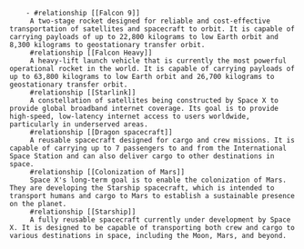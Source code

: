         - #relationship [[Falcon 9]]
         A two-stage rocket designed for reliable and cost-effective transportation of satellites and spacecraft to orbit. It is capable of carrying payloads of up to 22,800 kilograms to low Earth orbit and 8,300 kilograms to geostationary transfer orbit.
         #relationship [[Falcon Heavy]]
         A heavy-lift launch vehicle that is currently the most powerful operational rocket in the world. It is capable of carrying payloads of up to 63,800 kilograms to low Earth orbit and 26,700 kilograms to geostationary transfer orbit.
         #relationship [[Starlink]]
         A constellation of satellites being constructed by Space X to provide global broadband internet coverage. Its goal is to provide high-speed, low-latency internet access to users worldwide, particularly in underserved areas.
         #relationship [[Dragon spacecraft]]
         A reusable spacecraft designed for cargo and crew missions. It is capable of carrying up to 7 passengers to and from the International Space Station and can also deliver cargo to other destinations in space.
         #relationship [[Colonization of Mars]]
         Space X's long-term goal is to enable the colonization of Mars. They are developing the Starship spacecraft, which is intended to transport humans and cargo to Mars to establish a sustainable presence on the planet.
         #relationship [[Starship]]
         A fully reusable spacecraft currently under development by Space X. It is designed to be capable of transporting both crew and cargo to various destinations in space, including the Moon, Mars, and beyond.




